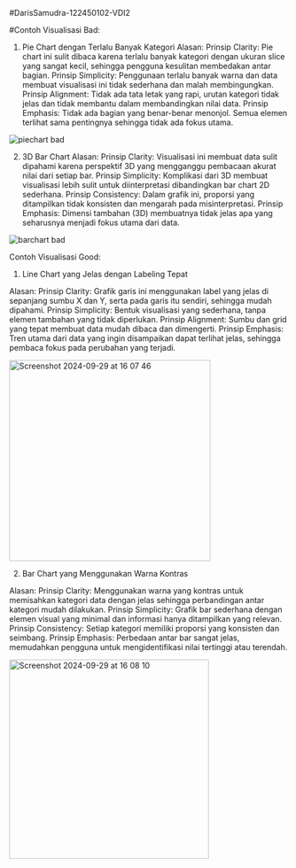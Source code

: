 #DarisSamudra-122450102-VDI2

#Contoh Visualisasi Bad:
1. Pie Chart dengan Terlalu Banyak Kategori
Alasan:
Prinsip Clarity: Pie chart ini sulit dibaca karena terlalu banyak kategori dengan ukuran slice yang sangat kecil, sehingga pengguna kesulitan membedakan antar bagian.
Prinsip Simplicity: Penggunaan terlalu banyak warna dan data membuat visualisasi ini tidak sederhana dan malah membingungkan.
Prinsip Alignment: Tidak ada tata letak yang rapi, urutan kategori tidak jelas dan tidak membantu dalam membandingkan nilai data.
Prinsip Emphasis: Tidak ada bagian yang benar-benar menonjol. Semua elemen terlihat sama pentingnya sehingga tidak ada fokus utama.

![piechart bad](https://github.com/user-attachments/assets/954e9050-97b2-46f3-a910-51af24552cad)


2. 3D Bar Chart
Alasan:
Prinsip Clarity: Visualisasi ini membuat data sulit dipahami karena perspektif 3D yang mengganggu pembacaan akurat nilai dari setiap bar.
Prinsip Simplicity: Komplikasi dari 3D membuat visualisasi lebih sulit untuk diinterpretasi dibandingkan bar chart 2D sederhana.
Prinsip Consistency: Dalam grafik ini, proporsi yang ditampilkan tidak konsisten dan mengarah pada misinterpretasi.
Prinsip Emphasis: Dimensi tambahan (3D) membuatnya tidak jelas apa yang seharusnya menjadi fokus utama dari data.

![barchart bad](https://github.com/user-attachments/assets/42c6a40b-ff04-44b5-964c-0bd0da657a39)

Contoh Visualisasi Good:

1. Line Chart yang Jelas dengan Labeling Tepat

Alasan:
Prinsip Clarity: Grafik garis ini menggunakan label yang jelas di sepanjang sumbu X dan Y, serta pada garis itu sendiri, sehingga mudah dipahami.
Prinsip Simplicity: Bentuk visualisasi yang sederhana, tanpa elemen tambahan yang tidak diperlukan.
Prinsip Alignment: Sumbu dan grid yang tepat membuat data mudah dibaca dan dimengerti.
Prinsip Emphasis: Tren utama dari data yang ingin disampaikan dapat terlihat jelas, sehingga pembaca fokus pada perubahan yang terjadi.

<img width="363" alt="Screenshot 2024-09-29 at 16 07 46" src="https://github.com/user-attachments/assets/b0f09a3a-a06a-441e-9812-7abd353516f5">



2. Bar Chart yang Menggunakan Warna Kontras

Alasan:
Prinsip Clarity: Menggunakan warna yang kontras untuk memisahkan kategori data dengan jelas sehingga perbandingan antar kategori mudah dilakukan.
Prinsip Simplicity: Grafik bar sederhana dengan elemen visual yang minimal dan informasi hanya ditampilkan yang relevan.
Prinsip Consistency: Setiap kategori memiliki proporsi yang konsisten dan seimbang.
Prinsip Emphasis: Perbedaan antar bar sangat jelas, memudahkan pengguna untuk mengidentifikasi nilai tertinggi atau terendah.

<img width="360" alt="Screenshot 2024-09-29 at 16 08 10" src="https://github.com/user-attachments/assets/5f407f61-f9a9-4992-b576-9ee13e02b8bc">
